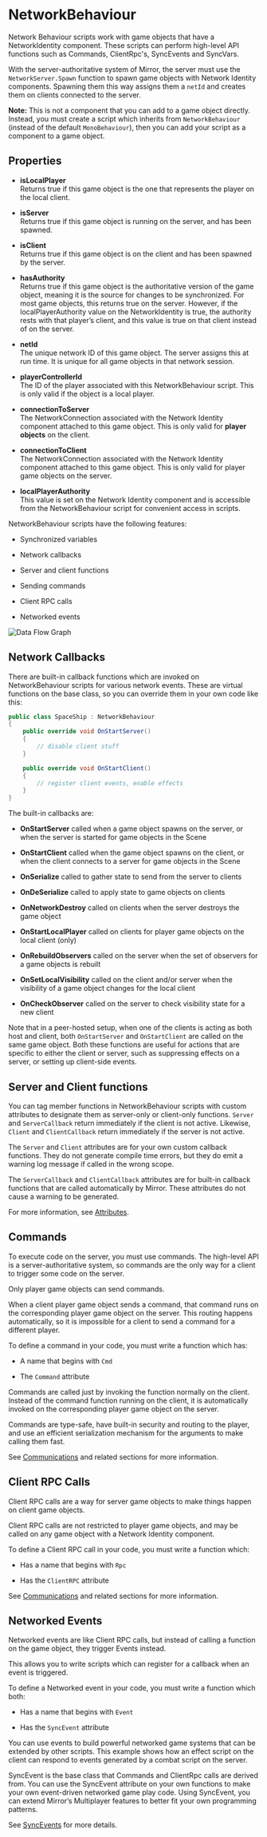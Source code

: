# NetworkBehaviour

Network Behaviour scripts work with game objects that have a NetworkIdentity component. These scripts can perform high-level API functions such as Commands, ClientRpc's, SyncEvents and SyncVars.

With the server-authoritative system of Mirror, the server must use the `NetworkServer.Spawn` function to spawn game objects with Network Identity components. Spawning them this way assigns them a `netId` and creates them on clients connected to the server.

**Note:** This is not a component that you can add to a game object directly. Instead, you must create a script which inherits from `NetworkBehaviour` (instead of the default `MonoBehaviour`), then you can add your script as a component to a game object.

## Properties

-   **isLocalPlayer**  
    Returns true if this game object is the one that represents the player on the local client.

-   **isServer**  
    Returns true if this game object is running on the server, and has been spawned.

-   **isClient**  
    Returns true if this game object is on the client and has been spawned by the server.

-   **hasAuthority**  
    Returns true if this game object is the authoritative version of the game object, meaning it is the source for changes to be synchronized. For most game objects, this returns true on the server. However, if the localPlayerAuthority value on the NetworkIdentity is true, the authority rests with that player’s client, and this value is true on that client instead of on the server.

-   **netId**  
    The unique network ID of this game object. The server assigns this at run time. It is unique for all game objects in that network session.

-   **playerControllerId**  
    The ID of the player associated with this NetworkBehaviour script. This is only valid if the object is a local player.

-   **connectionToServer**  
    The NetworkConnection associated with the Network Identity component attached to this game object. This is only valid for **player objects** on the client.

-   **connectionToClient**  
    The NetworkConnection associated with the Network Identity component attached to this game object. This is only valid for player game objects on the server.

-   **localPlayerAuthority**  
    This value is set on the Network Identity component and is accessible from the NetworkBehaviour script for convenient access in scripts.

NetworkBehaviour scripts have the following features:

-   Synchronized variables

-   Network callbacks

-   Server and client functions

-   Sending commands

-   Client RPC calls

-   Networked events

![Data Flow Graph](UNetDirections.jpg)

## Network Callbacks

There are built-in callback functions which are invoked on NetworkBehaviour scripts for various network events. These are virtual functions on the base class, so you can override them in your own code like this:

```cs
public class SpaceShip : NetworkBehaviour
{
    public override void OnStartServer()
    {
        // disable client stuff
    }

    public override void OnStartClient()
    {
        // register client events, enable effects
    }
}
```

The built-in callbacks are:

-   **OnStartServer** called when a game object spawns on the server, or when the server is started for game objects in the Scene

-   **OnStartClient** called when the game object spawns on the client, or when the client connects to a server for game objects in the Scene

-   **OnSerialize** called to gather state to send from the server to clients

-   **OnDeSerialize** called to apply state to game objects on clients

-   **OnNetworkDestroy** called on clients when the server destroys the game object

-   **OnStartLocalPlayer** called on clients for player game objects on the local client (only)

-   **OnRebuildObservers** called on the server when the set of observers for a game objects is rebuilt

-   **OnSetLocalVisibility** called on the client and/or server when the visibility of a game object changes for the local client

-   **OnCheckObserver** called on the server to check visibility state for a new client

Note that in a peer-hosted setup, when one of the clients is acting as both host and client, both `OnStartServer` and `OnStartClient` are called on the same game object. Both these functions are useful for actions that are specific to either the client or server, such as suppressing effects on a server, or setting up client-side events.

## Server and Client functions

You can tag member functions in NetworkBehaviour scripts with custom attributes to designate them as server-only or client-only functions. `Server` and `ServerCallback` return immediately if the client is not active. Likewise, `Client` and `ClientCallback` return immediately if the server is not active.

The `Server` and `Client` attributes are for your own custom callback functions. They do not generate compile time errors, but they do emit a warning log message if called in the wrong scope.

The `ServerCallback` and `ClientCallback` attributes are for built-in callback functions that are called automatically by Mirror. These attributes do not cause a warning to be generated.

For more information, see [Attributes](Attributes.md).

## Commands

To execute code on the server, you must use commands. The high-level API is a server-authoritative system, so commands are the only way for a client to trigger some code on the server.

Only player game objects can send commands.

When a client player game object sends a command, that command runs on the corresponding player game object on the server. This routing happens automatically, so it is impossible for a client to send a command for a different player.

To define a command in your code, you must write a function which has:

-   A name that begins with `Cmd`

-   The `Command` attribute

Commands are called just by invoking the function normally on the client. Instead of the command function running on the client, it is automatically invoked on the corresponding player game object on the server.

Commands are type-safe, have built-in security and routing to the player, and use an efficient serialization mechanism for the arguments to make calling them fast.

See [Communications](../Guides/Communications/index.md) and related sections for more information.

## Client RPC Calls

Client RPC calls are a way for server game objects to make things happen on client game objects.

Client RPC calls are not restricted to player game objects, and may be called on any game object with a Network Identity component.

To define a Client RPC call in your code, you must write a function which:

-   Has a name that begins with `Rpc`

-   Has the `ClientRPC` attribute

See [Communications](../Guides/Communications/index.md) and related sections for more information.

## Networked Events

Networked events are like Client RPC calls, but instead of calling a function on the game object, they trigger Events instead.

This allows you to write scripts which can register for a callback when an event is triggered.

To define a Networked event in your code, you must write a function which both:

-   Has a name that begins with `Event`

-   Has the `SyncEvent` attribute

You can use events to build powerful networked game systems that can be extended by other scripts. This example shows how an effect script on the client can respond to events generated by a combat script on the server.

SyncEvent is the base class that Commands and ClientRpc calls are derived from. You can use the SyncEvent attribute on your own functions to make your own event-driven networked game play code. Using SyncEvent, you can extend Mirror’s Multiplayer features to better fit your own programming patterns.

See [SyncEvents](SyncEvent.md) for more details.

 
